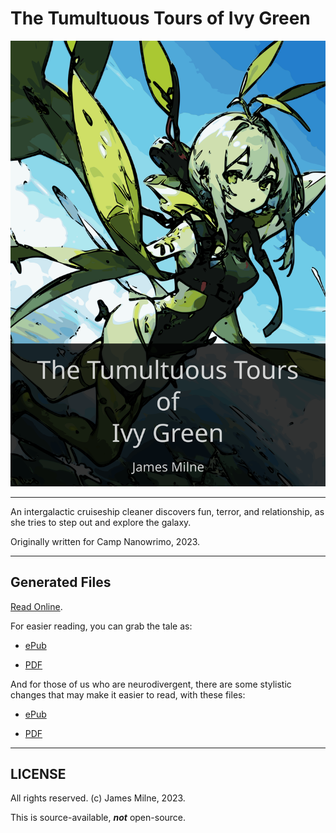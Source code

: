 # The Tumultuous Tours of Ivy Green

![The Tumultuous Tours of Ivy Green](cover.svg)

---

An intergalactic cruiseship cleaner discovers fun, terror, and relationship, as she tries to step out and explore the galaxy.

Originally written for Camp Nanowrimo, 2023.

---

## Generated Files

[Read Online](https://www.wattpad.com/myworks/345912545-the-tumultuous-tours-of-ivy-green).

For easier reading, you can grab the tale as:

* [ePub](book.epub)

* [PDF](book.pdf)

And for those of us who are neurodivergent, there are some stylistic changes that may make it easier to read, with these files:

* [ePub](nd.epub)

* [PDF](nd.pdf)

---

## LICENSE

All rights reserved. (c) James Milne, 2023.

This is source-available, ***not*** open-source.
